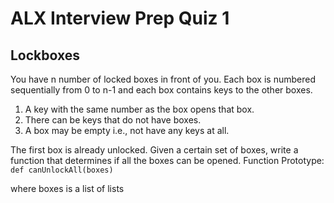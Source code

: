 # ALX Interview Prep Quiz 1
## Lockboxes

You have n number of locked boxes in front of you.
Each box is numbered sequentially from 0 to n-1 and each box contains keys to the other boxes.
1. A key with the same number as the box opens that box.
2. There can be keys that do not have boxes.
3. A box may be empty i.e., not have any keys at all.

The first box is already unlocked.
Given a certain set of boxes, write a function that determines if all the boxes can be opened.
Function Prototype:
` def canUnlockAll(boxes)`

where boxes is a list of lists

